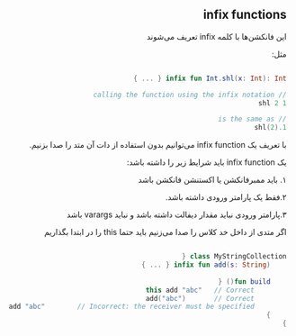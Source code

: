 <div dir="rtl">

infix functions
---
این فانکشن‌ها با کلمه 
infix 
تعریف می‌شوند

مثل: 

```kotlin

infix fun Int.shl(x: Int): Int { ... }

// calling the function using the infix notation
1 shl 2

// is the same as
1.shl(2)

```

با تعریف یک 
infix function
می‌توانیم بدون استفاده از دات آن متد را صدا بزنیم.

یک 
infix function 
باید شرایط زیر را داشته باشد:

۱. باید ممبرفانکشن یا اکستنشن فانکشن باشد

۲.فقط یک پارامتر ورودی داشته باشد.

۳.پارامتر ورودی نباید مقدار دیفالت داشته باشد و نباید varargs باشد




اگر متدی از داخل خد کلاس را صدا می‌زنیم باید حتما 
this 
را در ابتدا بگذاریم

```kotlin

class MyStringCollection {
    infix fun add(s: String) { ... }
    
    fun build() {
        this add "abc"   // Correct
        add("abc")       // Correct
        add "abc"        // Incorrect: the receiver must be specified
    }
}

```
